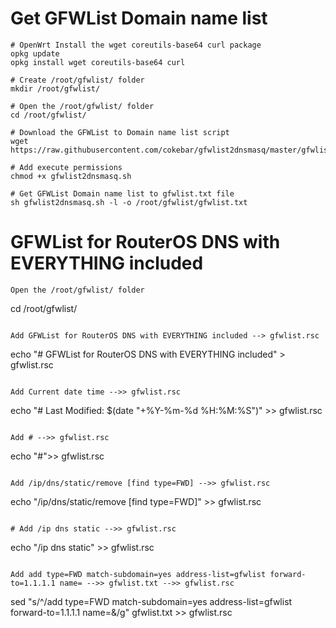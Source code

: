 # Get GFWList Domain name list

```
# OpenWrt Install the wget coreutils-base64 curl package
opkg update
opkg install wget coreutils-base64 curl

# Create /root/gfwlist/ folder
mkdir /root/gfwlist/

# Open the /root/gfwlist/ folder
cd /root/gfwlist/

# Download the GFWList to Domain name list script
wget https://raw.githubusercontent.com/cokebar/gfwlist2dnsmasq/master/gfwlist2dnsmasq.sh

# Add execute permissions
chmod +x gfwlist2dnsmasq.sh

# Get GFWList Domain name list to gfwlist.txt file
sh gfwlist2dnsmasq.sh -l -o /root/gfwlist/gfwlist.txt
```

# GFWList for RouterOS DNS with EVERYTHING included

```
Open the /root/gfwlist/ folder
```
cd /root/gfwlist/
```

Add GFWList for RouterOS DNS with EVERYTHING included --> gfwlist.rsc
```
echo "# GFWList for RouterOS DNS with EVERYTHING included" > gfwlist.rsc
```

Add Current date time -->> gfwlist.rsc
```
echo "# Last Modified: $(date "+%Y-%m-%d %H:%M:%S")" >> gfwlist.rsc
```

Add # -->> gfwlist.rsc
```
echo "#">> gfwlist.rsc
```

Add /ip/dns/static/remove [find type=FWD] -->> gfwlist.rsc
```
echo "/ip/dns/static/remove [find type=FWD]" >> gfwlist.rsc
```

# Add /ip dns static -->> gfwlist.rsc
```
echo "/ip dns static" >> gfwlist.rsc
```

Add add type=FWD match-subdomain=yes address-list=gfwlist forward-to=1.1.1.1 name= -->> gfwlist.txt -->> gfwlist.rsc
```
sed "s/^/add type=FWD match-subdomain=yes address-list=gfwlist forward-to=1.1.1.1 name=&/g" gfwlist.txt >> gfwlist.rsc
```

